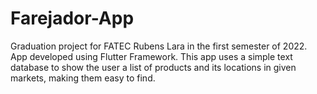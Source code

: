 # Farejador-App

Graduation project for FATEC Rubens Lara in the first semester of 2022.
App developed using Flutter Framework.
This app uses a simple text database to show the user a list of products and its locations in given markets, making them easy to find.

